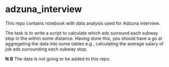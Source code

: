 # adzuna_interview

This repo contains notebook with data analysis used for Adzuna interview. 

The task is to write a script to calculate which ads surround each subway stop in the within some distance. Having done this, you should have a go at aggregating the data into some tables e.g ,   calculating  the average salary of job ads surrounding each subway stop.



**N.B** The data is not going to be added to this repo.  
